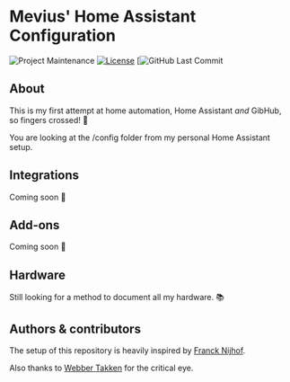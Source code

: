 # Mevius' Home Assistant Configuration

![Project Maintenance][maintenance-shield]
[![License][license-shield]](LICENSE.md)
[![GitHub Last Commit][last-commit-shield]

## About

This is my first attempt at home automation, Home Assistant _and_ GibHub,
so fingers crossed! :tada:

You are looking at the /config folder from my personal Home Assistant setup.

## Integrations

Coming soon :wrench:

## Add-ons

Coming soon :wrench:

## Hardware

Still looking for a method to document all my hardware. :books:

## Authors & contributors

The setup of this repository is heavily inspired by [Franck Nijhof][frenck].

Also thanks to [Webber Takken][webbertakken] for the critical eye.

[maintenance-shield]: https://img.shields.io/maintenance/yes/2020.svg
[license-shield]: https://img.shields.io/github/license/frenck/home-assistant-config.svg
[last-commit-shield]: https://img.shields.io/github/last-commit/MrMevius/home-assistant-config.svg
[frenck]: https://github.com/frenck
[webbertakken]: https://github.com/webbertakken
